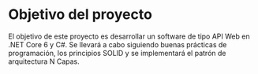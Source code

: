 # Objetivo del proyecto

El objetivo de este proyecto es desarrollar un software de tipo API Web en .NET Core 6 y C#. Se llevará a cabo siguiendo buenas prácticas de programación, los principios SOLID y se implementará el patrón de arquitectura N Capas.

